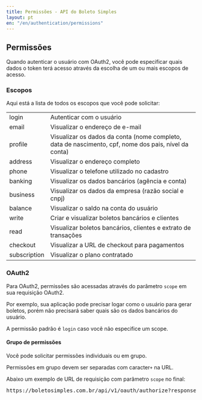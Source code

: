 ```yaml
---
title: Permissões - API do Boleto Simples
layout: pt
en: "/en/authentication/permissions"
---
```


## Permissões

Quando autenticar o usuário com OAuth2, você pode especificar quais dados o token terá acesso através da escolha de um ou mais escopos de acesso.

### Escopos

Aqui está a lista de todos os escopos que você pode solicitar:

<table>
  <tr>
    <td>login</td>
    <td>Autenticar com o usuário</td>
  </tr>
  <tr>
    <td>email</td>
    <td>Visualizar o endereço de e-mail</td>
  </tr>
  <tr>
    <td>profile</td>
    <td>Visualizar os dados da conta (nome completo, data de nascimento, cpf, nome dos pais, nível da conta)</td>
  </tr>
  <tr>
    <td>address</td>
    <td>Visualizar o endereço completo</td>
  </tr>
  <tr>
    <td>phone</td>
    <td>Visualizar o telefone utilizado no cadastro</td>
  </tr>
  <tr>
    <td>banking</td>
    <td>Visualizar os dados bancários (agência e conta)</td>
  </tr>
  <tr>
    <td>business</td>
    <td>Visualizar os dados da empresa (razão social e cnpj)</td>
  </tr>
  <tr>
    <td>balance</td>
    <td>Visualizar o saldo na conta do usuário</td>
  </tr>
  <tr>
    <td>write</td>
    <td>Criar e visualizar boletos bancários e clientes</td>
  </tr>
  <tr>
    <td>read</td>
    <td>Visualizar boletos bancários, clientes e extrato de transações</td>
  </tr>
  <tr>
    <td>checkout</td>
    <td>Visualizar a URL de checkout para pagamentos</td>
  </tr>
  <tr>
    <td>subscription</td>
    <td>Visualizar o plano contratado</td>
  </tr>

</table>

### OAuth2

Para OAuth2, permissões são acessadas através do parâmetro `scope` em sua requisição OAuth2.

Por exemplo, sua aplicação pode precisar logar como o usuário para gerar boletos, porém não precisará saber quais são os dados bancários do usuário.

A permissão padrão é `login` caso você não especifice um scope.

#### Grupo de permissões

Você pode solicitar permissões individuais ou em grupo.

Permissões em grupo devem ser separadas com caracter`+` na URL.

Abaixo um exemplo de URL de requisição com parâmetro `scope` no final:

<pre class="html">https://boletosimples.com.br/api/v1/oauth/authorize?response_type=code&amp;client_id=YOUR_CLIENT_ID&amp;redirect_uri=YOUR_CALLBACK_URL&amp;scope=login+email+profile</pre>
